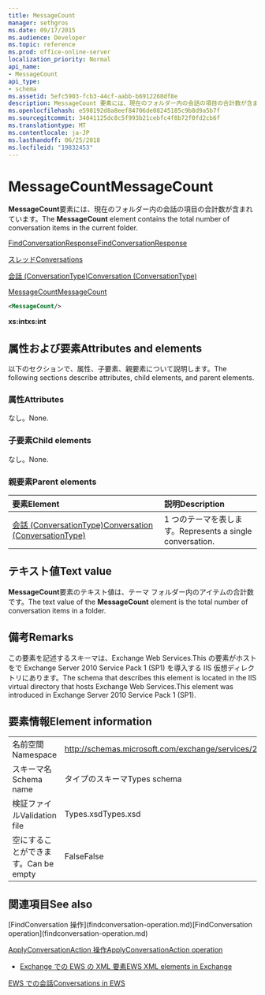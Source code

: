 ```yaml
---
title: MessageCount
manager: sethgros
ms.date: 09/17/2015
ms.audience: Developer
ms.topic: reference
ms.prod: office-online-server
localization_priority: Normal
api_name:
- MessageCount
api_type:
- schema
ms.assetid: 5efc5903-fcb3-44cf-aabb-b6912268df8e
description: MessageCount 要素には、現在のフォルダー内の会話の項目の合計数が含まれています。
ms.openlocfilehash: e598192d8a8eef84706de08245185c9b8d9a5b7f
ms.sourcegitcommit: 34041125dc8c5f993b21cebfc4f8b72f0fd2cb6f
ms.translationtype: MT
ms.contentlocale: ja-JP
ms.lasthandoff: 06/25/2018
ms.locfileid: "19832453"
---
```

# <a name="messagecount"></a><span data-ttu-id="14a99-103">MessageCount</span><span class="sxs-lookup"><span data-stu-id="14a99-103">MessageCount</span></span>

<span data-ttu-id="14a99-104">**MessageCount**要素には、現在のフォルダー内の会話の項目の合計数が含まれています。</span><span class="sxs-lookup"><span data-stu-id="14a99-104">The **MessageCount** element contains the total number of conversation items in the current folder.</span></span> 
  
[<span data-ttu-id="14a99-105">FindConversationResponse</span><span class="sxs-lookup"><span data-stu-id="14a99-105">FindConversationResponse</span></span>](findconversationresponse.md)
  
[<span data-ttu-id="14a99-106">スレッド</span><span class="sxs-lookup"><span data-stu-id="14a99-106">Conversations</span></span>](conversations-ex15websvcsotherref.md)
  
[<span data-ttu-id="14a99-107">会話 (ConversationType)</span><span class="sxs-lookup"><span data-stu-id="14a99-107">Conversation (ConversationType)</span></span>](conversation-conversationtype.md)
  
[<span data-ttu-id="14a99-108">MessageCount</span><span class="sxs-lookup"><span data-stu-id="14a99-108">MessageCount</span></span>](messagecount.md)
  
```XML
<MessageCount/>
```

 <span data-ttu-id="14a99-109">**xs:int**</span><span class="sxs-lookup"><span data-stu-id="14a99-109">**xs:int**</span></span>
## <a name="attributes-and-elements"></a><span data-ttu-id="14a99-110">属性および要素</span><span class="sxs-lookup"><span data-stu-id="14a99-110">Attributes and elements</span></span>

<span data-ttu-id="14a99-111">以下のセクションで、属性、子要素、親要素について説明します。</span><span class="sxs-lookup"><span data-stu-id="14a99-111">The following sections describe attributes, child elements, and parent elements.</span></span>
  
### <a name="attributes"></a><span data-ttu-id="14a99-112">属性</span><span class="sxs-lookup"><span data-stu-id="14a99-112">Attributes</span></span>

<span data-ttu-id="14a99-113">なし。</span><span class="sxs-lookup"><span data-stu-id="14a99-113">None.</span></span>
  
### <a name="child-elements"></a><span data-ttu-id="14a99-114">子要素</span><span class="sxs-lookup"><span data-stu-id="14a99-114">Child elements</span></span>

<span data-ttu-id="14a99-115">なし。</span><span class="sxs-lookup"><span data-stu-id="14a99-115">None.</span></span>
  
### <a name="parent-elements"></a><span data-ttu-id="14a99-116">親要素</span><span class="sxs-lookup"><span data-stu-id="14a99-116">Parent elements</span></span>

|<span data-ttu-id="14a99-117">**要素**</span><span class="sxs-lookup"><span data-stu-id="14a99-117">**Element**</span></span>|<span data-ttu-id="14a99-118">**説明**</span><span class="sxs-lookup"><span data-stu-id="14a99-118">**Description**</span></span>|
|:-----|:-----|
|[<span data-ttu-id="14a99-119">会話 (ConversationType)</span><span class="sxs-lookup"><span data-stu-id="14a99-119">Conversation (ConversationType)</span></span>](conversation-conversationtype.md) <br/> |<span data-ttu-id="14a99-120">1 つのテーマを表します。</span><span class="sxs-lookup"><span data-stu-id="14a99-120">Represents a single conversation.</span></span>  <br/> |
   
## <a name="text-value"></a><span data-ttu-id="14a99-121">テキスト値</span><span class="sxs-lookup"><span data-stu-id="14a99-121">Text value</span></span>

<span data-ttu-id="14a99-122">**MessageCount**要素のテキスト値は、テーマ フォルダー内のアイテムの合計数です。</span><span class="sxs-lookup"><span data-stu-id="14a99-122">The text value of the **MessageCount** element is the total number of conversation items in a folder.</span></span> 
  
## <a name="remarks"></a><span data-ttu-id="14a99-123">備考</span><span class="sxs-lookup"><span data-stu-id="14a99-123">Remarks</span></span>

<span data-ttu-id="14a99-124">この要素を記述するスキーマは、Exchange Web Services.This の要素がホストをで Exchange Server 2010 Service Pack 1 (SP1) を導入する IIS 仮想ディレクトリにあります。</span><span class="sxs-lookup"><span data-stu-id="14a99-124">The schema that describes this element is located in the IIS virtual directory that hosts Exchange Web Services.This element was introduced in Exchange Server 2010 Service Pack 1 (SP1).</span></span>
  
## <a name="element-information"></a><span data-ttu-id="14a99-125">要素情報</span><span class="sxs-lookup"><span data-stu-id="14a99-125">Element information</span></span>

|||
|:-----|:-----|
|<span data-ttu-id="14a99-126">名前空間</span><span class="sxs-lookup"><span data-stu-id="14a99-126">Namespace</span></span>  <br/> |http://schemas.microsoft.com/exchange/services/2006/types  <br/> |
|<span data-ttu-id="14a99-127">スキーマ名</span><span class="sxs-lookup"><span data-stu-id="14a99-127">Schema name</span></span>  <br/> |<span data-ttu-id="14a99-128">タイプのスキーマ</span><span class="sxs-lookup"><span data-stu-id="14a99-128">Types schema</span></span>  <br/> |
|<span data-ttu-id="14a99-129">検証ファイル</span><span class="sxs-lookup"><span data-stu-id="14a99-129">Validation file</span></span>  <br/> |<span data-ttu-id="14a99-130">Types.xsd</span><span class="sxs-lookup"><span data-stu-id="14a99-130">Types.xsd</span></span>  <br/> |
|<span data-ttu-id="14a99-131">空にすることができます。</span><span class="sxs-lookup"><span data-stu-id="14a99-131">Can be empty</span></span>  <br/> |<span data-ttu-id="14a99-132">False</span><span class="sxs-lookup"><span data-stu-id="14a99-132">False</span></span>  <br/> |
   
## <a name="see-also"></a><span data-ttu-id="14a99-133">関連項目</span><span class="sxs-lookup"><span data-stu-id="14a99-133">See also</span></span>



<span data-ttu-id="14a99-134">
  [FindConversation 操作](findconversation-operation.md)</span><span class="sxs-lookup"><span data-stu-id="14a99-134">[FindConversation operation](findconversation-operation.md)</span></span>
  
[<span data-ttu-id="14a99-135">ApplyConversationAction 操作</span><span class="sxs-lookup"><span data-stu-id="14a99-135">ApplyConversationAction operation</span></span>](applyconversationaction-operation.md)


- [<span data-ttu-id="14a99-136">Exchange での EWS の XML 要素</span><span class="sxs-lookup"><span data-stu-id="14a99-136">EWS XML elements in Exchange</span></span>](ews-xml-elements-in-exchange.md)


[<span data-ttu-id="14a99-137">EWS での会話</span><span class="sxs-lookup"><span data-stu-id="14a99-137">Conversations in EWS</span></span>](http://msdn.microsoft.com/library/91e64629-db6c-4c94-9dcb-d386232e8467%28Office.15%29.aspx)

